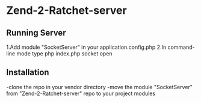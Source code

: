 Zend-2-Ratchet-server
=======================


Running Server 
---------------------------

1.Add module "SocketServer" in your application.config.php
2.In command-line mode  type php  index.php socket open




Installation 
---------------------------
-clone the repo in your vendor directory
-move the module "SocketServer" from "Zend-2-Ratchet-server" repo to your project modules
